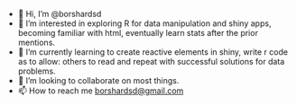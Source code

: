 - 👋 Hi, I’m @borshardsd
- 👀 I’m interested in exploring R for data manipulation and shiny apps, becoming familiar with html, eventually learn stats after the prior mentions. 
- 🌱 I’m currently learning to create reactive elements in shiny, write r code as to allow: others to read and repeat with successful solutions for data problems.
- 💞️ I’m looking to collaborate on most things.
- 📫 How to reach me borshardsd@gmail.com

<!---
borshardsd/borshardsd is a ✨ special ✨ repository because its `README.md` (this file) appears on your GitHub profile.
You can click the Preview link to take a look at your changes.
--->
